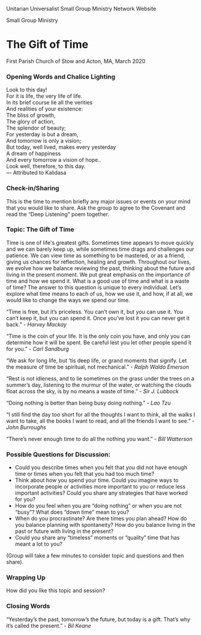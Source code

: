 Unitarian Universalist Small Group Ministry Network Website 

Small Group Ministry

# The Gift of Time

First Parish Church of Stow and Acton, MA, March 2020

### Opening Words and Chalice Lighting

Look to this day!  
For it is life, the very life of life.  
In its brief course lie all the verities  
And realities of your existence:  
The bliss of growth,  
The glory of action,  
The splendor of beauty;  
For yesterday is but a dream,  
And tomorrow is only a vision;  
But today, well lived, makes every yesterday  
     A dream of happiness  
     And every tomorrow a vision of hope..  
     Look well, therefore, to this day.  
― Attributed to Kalidasa

### Check-in/Sharing  
This is the time to mention briefly any major issues or events on your mind that you would like to share. Ask the group to agree to the Covenant and read the “Deep Listening” poem together.

### Topic: The Gift of Time

Time is one of life's greatest gifts. Sometimes time appears to move quickly and we can barely keep up, while sometimes time drags and challenges our patience. We can view time as something to be mastered, or as a friend, giving us chances for reflection, healing and growth. Throughout our lives, we evolve how we balance reviewing the past, thinking about the future and living in the present moment. We put great emphasis on the importance of time and how we spend it. What is a good use of time and what is a waste of time? The answer to this question is unique to every individual. Let’s explore what time means to each of us, how we use it, and how, if at all, we would like to change the ways we spend our time.

“Time is free, but it’s priceless. You can’t own it, but you can use it. You can’t keep it, but you can spend it. Once you’ve lost it you can never get it back.” - _Harvey Mackay_
 
“Time is the coin of your life. It is the only coin you have, and only you can determine how it will be spent. Be careful lest you let other people spend it for you.” - _Carl Sandburg_
 
“We ask for long life, but ’tis deep life, or grand moments that signify. Let the measure of time be spiritual, not mechanical.” - _Ralph Waldo Emerson_

“Rest is not idleness, and to lie sometimes on the grass under the trees on a summer’s day, listening to the murmur of the water, or watching the clouds float across the sky, is by no means a waste of time.”  - _Sir J. Lubbock_

“Doing nothing is better than being busy doing nothing.” - _Lao Tzu_

“I still find the day too short for all the thoughts I want to think, all the walks I want to take, all the books I want to read, and all the friends I want to see.”  - _John Burroughs_

“There’s never enough time to do all the nothing you want.” - _Bill Watterson_

### Possible Questions for Discussion:
 * Could you describe times when you felt that you did not have enough time or times when you felt that you had too much time?  
 * Think about how you spend your time. Could you imagine ways to incorporate people or activities more important to you or reduce less important activities? Could you share any strategies that have worked for you?
 * How do you feel when you are “doing nothing” or when you are not “busy”? What does “down time” mean to you?  
 * When do you procrastinate? Are there times you plan ahead? How do you balance planning with spontaneity? How do you balance living in the past or future with living in the present?
 * Could you share any “timeless” moments or “quality” time that has meant a lot to you?

(Group will take a few minutes to consider topic and questions and then share).

### Wrapping Up  

How did you like this topic and session?

### Closing Words

“Yesterday’s the past, tomorrow’s the future, but today is a gift. That’s why it’s called the present.” - _Bil Keane_
